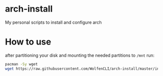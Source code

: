 # arch-install
My personal scripts to install and configure arch

# How to use
after partitioning your disk and mounting the needed partitions to `/mnt` run:
```sh
pacman -Sy wget
wget https://raw.githubusercontent.com/WolfenCLI/arch-install/master/init.sh && sh ./init.sh
```
